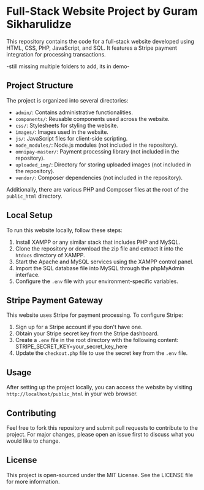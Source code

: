 # Full-Stack Website Project by Guram Sikharulidze

This repository contains the code for a full-stack website developed using HTML, CSS, PHP, JavaScript, and SQL. It features a Stripe payment integration for processing transactions.

-still missing multiple folders to add, its in demo-

## Project Structure

The project is organized into several directories:

- `admin/`: Contains administrative functionalities.
- `components/`: Reusable components used across the website.
- `css/`: Stylesheets for styling the website.
- `images/`: Images used in the website.
- `js/`: JavaScript files for client-side scripting.
- `node_modules/`: Node.js modules (not included in the repository).
- `omnipay-master/`: Payment processing library (not included in the repository).
- `uploaded_img/`: Directory for storing uploaded images (not included in the repository).
- `vendor/`: Composer dependencies (not included in the repository).

Additionally, there are various PHP and Composer files at the root of the `public_html` directory.

## Local Setup

To run this website locally, follow these steps:

1. Install XAMPP or any similar stack that includes PHP and MySQL.
2. Clone the repository or download the zip file and extract it into the `htdocs` directory of XAMPP.
3. Start the Apache and MySQL services using the XAMPP control panel.
4. Import the SQL database file into MySQL through the phpMyAdmin interface.
5. Configure the `.env` file with your environment-specific variables.

## Stripe Payment Gateway

This website uses Stripe for payment processing. To configure Stripe:

1. Sign up for a Stripe account if you don't have one.
2. Obtain your Stripe secret key from the Stripe dashboard.
3. Create a `.env` file in the root directory with the following content: STRIPE_SECRET_KEY=your_secret_key_here
4. Update the `checkout.php` file to use the secret key from the `.env` file.

## Usage

After setting up the project locally, you can access the website by visiting `http://localhost/public_html` in your web browser.

## Contributing

Feel free to fork this repository and submit pull requests to contribute to the project. For major changes, please open an issue first to discuss what you would like to change.

## License

This project is open-sourced under the MIT License. See the LICENSE file for more information.

